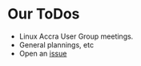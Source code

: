 # Our ToDos
- Linux Accra User Group meetings.
- General plannings, etc
- Open an [issue](../../issues)
